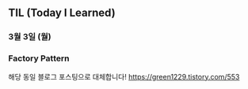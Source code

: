 ## TIL (Today I Learned)

### 3월 3일 (월)    
### Factory Pattern
해당 동일 블로그 포스팅으로 대체합니다!
https://green1229.tistory.com/553   
